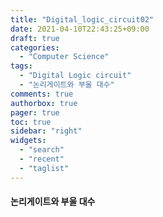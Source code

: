 ```yaml
---
title: "Digital_logic_circuit02"
date: 2021-04-10T22:43:25+09:00
draft: true
categories:
  - "Computer Science"
tags:
  - "Digital Logic circuit"
  - "논리게이트와 부울 대수"
comments: true
authorbox: true
pager: true
toc: true
sidebar: "right"
widgets:
  - "search"
  - "recent"
  - "taglist"
---
```

#### 논리게이트와 부울 대수

